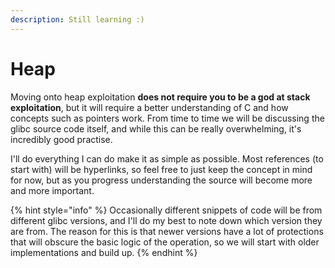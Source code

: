```yaml
---
description: Still learning :)
---
```


# Heap

Moving onto heap exploitation **does not require you to be a god at stack exploitation**, but it will require a better understanding of C and how concepts such as pointers work. From time to time we will be discussing the glibc source code itself, and while this can be really overwhelming, it's incredibly good practise.

I'll do everything I can do make it as simple as possible. Most references (to start with) will be hyperlinks, so feel free to just keep the concept in mind for now, but as you progress understanding the source will become more and more important.

{% hint style="info" %}
Occasionally different snippets of code will be from different glibc versions, and I'll do my best to note down which version they are from. The reason for this is that newer versions have a lot of protections that will obscure the basic logic of the operation, so we will start with older implementations and build up.
{% endhint %}
